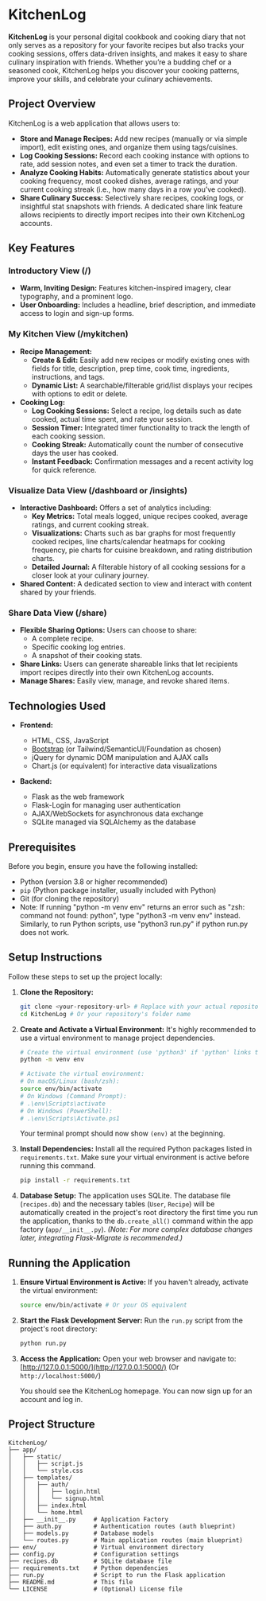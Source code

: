 # KitchenLog

**KitchenLog** is your personal digital cookbook and cooking diary that not only serves as a repository for your favorite recipes but also tracks your cooking sessions, offers data-driven insights, and makes it easy to share culinary inspiration with friends. Whether you’re a budding chef or a seasoned cook, KitchenLog helps you discover your cooking patterns, improve your skills, and celebrate your culinary achievements.

## Project Overview

KitchenLog is a web application that allows users to:
- **Store and Manage Recipes:** Add new recipes (manually or via simple import), edit existing ones, and organize them using tags/cuisines.
- **Log Cooking Sessions:** Record each cooking instance with options to rate, add session notes, and even set a timer to track the duration.
- **Analyze Cooking Habits:** Automatically generate statistics about your cooking frequency, most cooked dishes, average ratings, and your current cooking streak (i.e., how many days in a row you’ve cooked).
- **Share Culinary Success:** Selectively share recipes, cooking logs, or insightful stat snapshots with friends. A dedicated share link feature allows recipients to directly import recipes into their own KitchenLog accounts.

## Key Features

### Introductory View (/)
- **Warm, Inviting Design:** Features kitchen-inspired imagery, clear typography, and a prominent logo.
- **User Onboarding:** Includes a headline, brief description, and immediate access to login and sign-up forms.

### My Kitchen View (/mykitchen)
- **Recipe Management:**
  - **Create & Edit:** Easily add new recipes or modify existing ones with fields for title, description, prep time, cook time, ingredients, instructions, and tags.
  - **Dynamic List:** A searchable/filterable grid/list displays your recipes with options to edit or delete.
- **Cooking Log:**
  - **Log Cooking Sessions:** Select a recipe, log details such as date cooked, actual time spent, and rate your session.
  - **Session Timer:** Integrated timer functionality to track the length of each cooking session.
  - **Cooking Streak:** Automatically count the number of consecutive days the user has cooked.
  - **Instant Feedback:** Confirmation messages and a recent activity log for quick reference.

### Visualize Data View (/dashboard or /insights)
- **Interactive Dashboard:** Offers a set of analytics including:
  - **Key Metrics:** Total meals logged, unique recipes cooked, average ratings, and current cooking streak.
  - **Visualizations:** Charts such as bar graphs for most frequently cooked recipes, line charts/calendar heatmaps for cooking frequency, pie charts for cuisine breakdown, and rating distribution charts.
  - **Detailed Journal:** A filterable history of all cooking sessions for a closer look at your culinary journey.
- **Shared Content:** A dedicated section to view and interact with content shared by your friends.

### Share Data View (/share)
- **Flexible Sharing Options:** Users can choose to share:
  - A complete recipe.
  - Specific cooking log entries.
  - A snapshot of their cooking stats.
- **Share Links:** Users can generate shareable links that let recipients import recipes directly into their own KitchenLog accounts.
- **Manage Shares:** Easily view, manage, and revoke shared items.

## Technologies Used

- **Frontend:**
  - HTML, CSS, JavaScript
  - [Bootstrap](https://getbootstrap.com/) (or Tailwind/SemanticUI/Foundation as chosen)
  - jQuery for dynamic DOM manipulation and AJAX calls
  - Chart.js (or equivalent) for interactive data visualizations

- **Backend:**
  - Flask as the web framework
  - Flask-Login for managing user authentication
  - AJAX/WebSockets for asynchronous data exchange
  - SQLite managed via SQLAlchemy as the database
 
## Prerequisites

Before you begin, ensure you have the following installed:
- Python (version 3.8 or higher recommended)
- `pip` (Python package installer, usually included with Python)
- Git (for cloning the repository)
- Note: If running "python -m venv env" returns an error such as "zsh: command not found: python", type "python3 -m venv env" instead. Similarly, to run Python scripts, use "python3 run.py" if python run.py does not work.

## Setup Instructions

Follow these steps to set up the project locally:

1.  **Clone the Repository:**
    ```bash
    git clone <your-repository-url> # Replace with your actual repository URL
    cd KitchenLog # Or your repository's folder name
    ```

2.  **Create and Activate a Virtual Environment:**
    It's highly recommended to use a virtual environment to manage project dependencies.

    ```bash
    # Create the virtual environment (use 'python3' if 'python' links to Python 2)
    python -m venv env

    # Activate the virtual environment:
    # On macOS/Linux (bash/zsh):
    source env/bin/activate
    # On Windows (Command Prompt):
    # .\env\Scripts\activate
    # On Windows (PowerShell):
    # .\env\Scripts\Activate.ps1
    ```
    Your terminal prompt should now show `(env)` at the beginning.

3.  **Install Dependencies:**
    Install all the required Python packages listed in `requirements.txt`. Make sure your virtual environment is active before running this command.
    ```bash
    pip install -r requirements.txt
    ```

4.  **Database Setup:**
    The application uses SQLite. The database file (`recipes.db`) and the necessary tables (`User`, `Recipe`) will be automatically created in the project's root directory the first time you run the application, thanks to the `db.create_all()` command within the app factory (`app/__init__.py`).
    *(Note: For more complex database changes later, integrating Flask-Migrate is recommended.)*
    
## Running the Application

1.  **Ensure Virtual Environment is Active:**
    If you haven't already, activate the virtual environment:
    ```bash
    source env/bin/activate # Or your OS equivalent
    ```

2.  **Start the Flask Development Server:**
    Run the `run.py` script from the project's root directory:
    ```bash
    python run.py
    ```

3.  **Access the Application:**
    Open your web browser and navigate to:
    [http://127.0.0.1:5000/](http://127.0.0.1:5000/)
    (Or `http://localhost:5000/`)

    You should see the KitchenLog homepage. You can now sign up for an account and log in.

## Project Structure

```text
KitchenLog/
├── app/
│   ├── static/
│   │   ├── script.js
│   │   └── style.css
│   ├── templates/
│   │   ├── auth/
│   │   │   ├── login.html
│   │   │   └── signup.html
│   │   ├── index.html
│   │   └── home.html
│   ├── __init__.py     # Application Factory
│   ├── auth.py         # Authentication routes (auth blueprint)
│   ├── models.py       # Database models
│   └── routes.py       # Main application routes (main blueprint)
├── env/                # Virtual environment directory
├── config.py           # Configuration settings
├── recipes.db          # SQLite database file
├── requirements.txt    # Python dependencies
├── run.py              # Script to run the Flask application
├── README.md           # This file
└── LICENSE             # (Optional) License file


